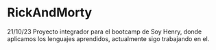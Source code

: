 # RickAndMorty
21/10/23
Proyecto integrador para el bootcamp de Soy Henry, donde aplicamos los lenguajes aprendidos, actualmente sigo trabajando en el.
